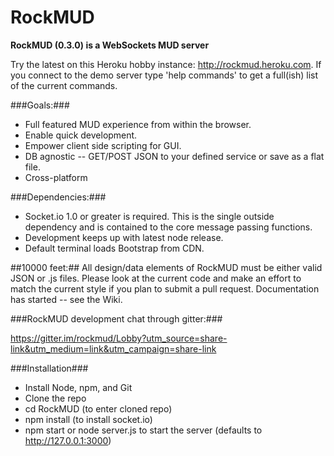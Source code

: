 RockMUD
===============================

**RockMUD (0.3.0) is a WebSockets MUD server**

Try the latest on this Heroku hobby instance: http://rockmud.heroku.com. If you connect to the demo server type 'help commands' to get a full(ish) list of the current commands.

###Goals:###
* Full featured MUD experience from within the browser.
* Enable quick development.
* Empower client side scripting for GUI.
* DB agnostic -- GET/POST JSON to your defined service or save as a flat file.
* Cross-platform

###Dependencies:###
* Socket.io 1.0 or greater is required. This is the single outside dependency and is contained to the core message passing functions.
* Development keeps up with latest node release.
* Default terminal loads Bootstrap from CDN.

##10000 feet:##
All design/data elements of RockMUD must be either valid JSON or .js files. Please look at the current code and make an effort to match the current style if you plan to submit a pull request. Documentation has started -- see the Wiki.

###RockMUD development chat through gitter:###

https://gitter.im/rockmud/Lobby?utm_source=share-link&utm_medium=link&utm_campaign=share-link

###Installation###
* Install Node, npm, and Git
* Clone the repo
* cd RockMUD (to enter cloned repo)
* npm install (to install socket.io)
* npm start or node server.js to start the server (defaults to http://127.0.0.1:3000)
